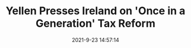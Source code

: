 ---
"title": "Yellen Presses Ireland on 'Once in a Generation' Tax Reform"
"date": "2021-9-23 14:57:14"
"feed_name": "INDUSTRYWEEK"
"feed_website": "https://www.industryweek.com/"
"feed_rss": "https://www.industryweek.com/__rss/website-scheduled-content.xml?input=%7B%22sectionAlias%22%3A%22home%22%7D"
"link": "https://www.industryweek.com/the-economy/trade/article/21176297/yellen-presses-ireland-on-once-in-a-generation-tax-reform"
"file": "_posts/2021-1-1-07b5b8f81d4f6b0d8f6f64e4be013be5ba16dfa5.md"
"accident": "0"
"drilling": "0"
"dead": "0"
"injured": "0"
"where": "unknown site"
"place": "unknown place"
---